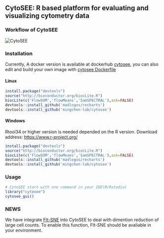 ## CytoSEE: R based platform for evaluating and visualizing cytometry data


### Workflow of CytoSEE
![CytoSEE](http://bis.zju.edu.cn/picture/workflow_new_cytosee.png) 





### Installation
Currently, A docker version is available at dockerhub [cytosee](https://hub.docker.com/r/mchenlab/cytosee), you can also edit and build your own image with [cytosee Dockerfile]()

#### Linux 

```R
install.package("devtools")
source("http://bioconductor.org/biocLite.R")
biocLite(c('FlowSOM','flowMeans','SamSPECTRAL'),ask=FALSE)
devtools::install_github('madlogos/recharts')
devtools::install_github('mingchen-lab/cytosee')
```

#### Windows 

Rtool34 or higher version is needed depended on the R version. Download address: https://www.r-project.org/
```R
install.package("devtools")
source("http://bioconductor.org/biocLite.R")
biocLite(c('FlowSOM','flowMeans','SamSPECTRAL'),ask=FALSE)
devtools::install_github('madlogos/recharts')
devtools::install_github('mingchen-lab/cytosee')
```


### Usage 
```R
# CytoSEE start with one command in your IDE(R/Rstudio)
library("cytosee")
cytosee_gui()
```


### NEWS

We have integrate [FIt-SNE](https://github.com/KlugerLab/FIt-SNE) into CytoSEE to deal with dimention reduction of large cell counts. To enable this function, FIt-SNE should be avaliable in your environment.



